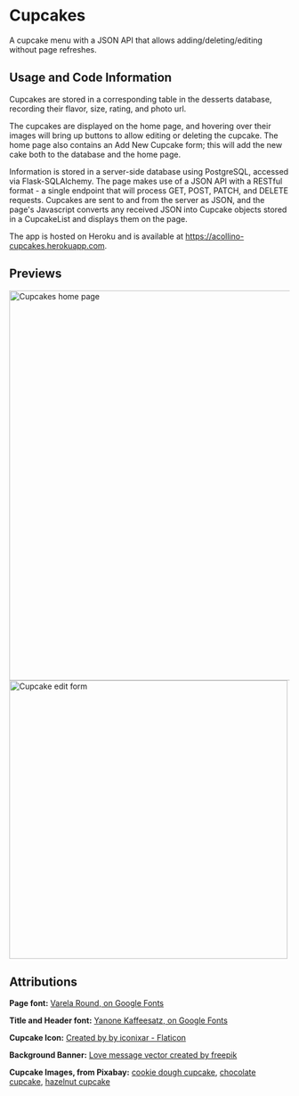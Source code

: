 # Cupcakes
A cupcake menu with a JSON API that allows adding/deleting/editing without page refreshes.

## Usage and Code Information
Cupcakes are stored in a corresponding table in the desserts database, recording their flavor, size, rating, and photo url.

The cupcakes are displayed on the home page, and hovering over their images will bring up buttons to allow editing or deleting the cupcake.
The home page also contains an Add New Cupcake form; this will add the new cake both to the database and the home page.

Information is stored in a server-side database using PostgreSQL, accessed via Flask-SQLAlchemy. The page makes use of a JSON API with a RESTful format - a single endpoint that will process GET, POST, PATCH, and DELETE requests. Cupcakes are sent to and from the server as JSON, and the page's Javascript converts any received JSON into Cupcake objects stored in a CupcakeList and displays them on the page.

The app is hosted on Heroku and is available at https://acollino-cupcakes.herokuapp.com.

## Previews
<img src="https://user-images.githubusercontent.com/8853721/183539892-9b1a4126-eb48-44ef-b8c9-e4bac1856cdc.png" alt="Cupcakes home page" style="width: 700px">

<img src="https://user-images.githubusercontent.com/8853721/183539981-5abde704-ee04-4513-98e1-c60dd31aef11.png" alt="Cupcake edit form" style="height: 500px;">


## Attributions
**Page font:** [Varela Round, on Google Fonts](https://fonts.google.com/betterspecimen/Varela+Round)

**Title and Header font:** [Yanone Kaffeesatz, on Google Fonts](https://fonts.google.com/betterspecimen/Yanone+Kaffeesatz)

**Cupcake Icon:** [Created by by iconixar - Flaticon](https://www.flaticon.com/free-icons/cupcake)

**Background Banner:** [Love message vector created by freepik](https://www.freepik.com/vectors/love-message)

**Cupcake Images, from Pixabay:** [cookie dough cupcake](https://pixabay.com/photos/cupcakes-muffins-baking-2179039/), [chocolate cupcake](https://pixabay.com/photos/cupcakes-chocolate-muffin-food-5116009/), [hazelnut cupcake](https://pixabay.com/photos/cupcake-cake-sweets-sugar-104654/)
